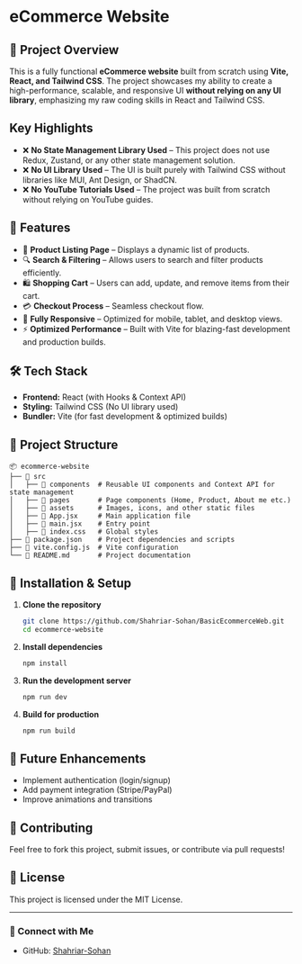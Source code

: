 # eCommerce Website

## 🚀 Project Overview
This is a fully functional **eCommerce website** built from scratch using **Vite, React, and Tailwind CSS**. The project showcases my ability to create a high-performance, scalable, and responsive UI **without relying on any UI library**, emphasizing my raw coding skills in React and Tailwind CSS.

## Key Highlights
- ❌ **No State Management Library Used** – This project does not use Redux, Zustand, or any other state management solution.
- ❌ **No UI Library Used** – The UI is built purely with Tailwind CSS without libraries like MUI, Ant Design, or ShadCN.
- ❌ **No YouTube Tutorials Used** – The project was built from scratch without relying on YouTube guides.

## 🎯 Features
- 🛒 **Product Listing Page** – Displays a dynamic list of products.
- 🔍 **Search & Filtering** – Allows users to search and filter products efficiently.
- 🛍 **Shopping Cart** – Users can add, update, and remove items from their cart.
- 💳 **Checkout Process** – Seamless checkout flow.
- 📱 **Fully Responsive** – Optimized for mobile, tablet, and desktop views.
- ⚡ **Optimized Performance** – Built with Vite for blazing-fast development and production builds.

## 🛠️ Tech Stack
- **Frontend:** React (with Hooks & Context API)
- **Styling:** Tailwind CSS (No UI library used)
- **Bundler:** Vite (for fast development & optimized builds)

## 📂 Project Structure
```
📦 ecommerce-website
├── 📂 src
│   ├── 📂 components  # Reusable UI components and Context API for state management
│   ├── 📂 pages       # Page components (Home, Product, About me etc.)
│   ├── 📂 assets      # Images, icons, and other static files
│   ├── 📜 App.jsx     # Main application file
│   ├── 📜 main.jsx    # Entry point
│   ├── 📜 index.css   # Global styles
├── 📜 package.json    # Project dependencies and scripts
├── 📜 vite.config.js  # Vite configuration
└── 📜 README.md       # Project documentation
```

## 🚀 Installation & Setup
1. **Clone the repository**
   ```sh
   git clone https://github.com/Shahriar-Sohan/BasicEcommerceWeb.git
   cd ecommerce-website
   ```
2. **Install dependencies**
   ```sh
   npm install
   ```
3. **Run the development server**
   ```sh
   npm run dev
   ```
4. **Build for production**
   ```sh
   npm run build
   ```

## 📌 Future Enhancements
- Implement authentication (login/signup)
- Add payment integration (Stripe/PayPal)
- Improve animations and transitions

## 🤝 Contributing
Feel free to fork this project, submit issues, or contribute via pull requests!

## 📄 License
This project is licensed under the MIT License.

---

### 🔗 Connect with Me
- GitHub: [Shahriar-Sohan](https://github.com/Shahriar-Sohan)



